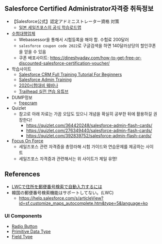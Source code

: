 ## Salesforce Certified Administrator자격증 취득정보

* 【Salesforce公式】認定アドミニストレーター資格 対策
  * [일본 세일즈포스의 공식 학습로드맵](https://trailhead.salesforce.com/ko/users/welcome4/trailmixes/prepare-for-your-salesforce-administrator-credential)
* [수험대행업체](https://www.webassessor.com/home.do?page=CANDIDATE&tabs=1&branding=SALESFORCE)
  * Webassessor을 통해서 시험등록을 해야 함. 수험료 200달러
  * `salesforce coupon code 2022`로 구글검색을 하면 140달러상당의 할인쿠폰을 얻을 수 있음
  * 쿠폰 배포사이트: https://dineshyadav.com/how-to-get-free-or-discounted-salesforce-certification-voucher/
* 학습사이트
  * [Salesforce CRM Full Training Tutorial For Beginners](https://www.youtube.com/watch?v=jHzIGGU-Ph0)
  * [Salesforce Admin Training](https://www.youtube.com/watch?v=bxtqhfyoTjY&list=PLaGX-30v1lh1BaUKgXa05gqrOP0vUg_6i)
  * [2020시험대비 웨비나](https://www.youtube.com/watch?v=N4Z1mNChfO0)
  * [Trailhead 실전 연습 유튜브](https://www.youtube.com/watch?v=ZuEsidNxn1E&list=PLy4r7dYHL5VddlDbPwYVHhYrY8wPrXF32)
* DUMP정보
  * [freecram](https://www.freecram.net/exam/ADM-201-salesforce-certified-administrator-e7036.html)
* Quizlet
  * 참고로 아래 자료는 가끔 오답도 있으니 개념을 확실히 공부한 뒤에 활용하길 권장한다!
    * https://quizlet.com/364420248/salesforce-admin-flash-cards/
    * https://quizlet.com/276349440/salesforce-admin-flash-cards/
    * https://quizlet.com/392839752/salesforce-admin-flash-cards/
* [Focus On Force](https://focusonforce.com)
  * 세일즈포스 관련 자격증을 총망라해 시험 가이드와 연습문제를 제공하는 사이트
  * 세일즈포스 자격증과 관련해서는 위 사이트가 제일 유명!

## References

- [LWCで住所を郵便番号検索で自動入力するには](https://qiita.com/tatsuro-suzuki/items/31792a712634533e80e9)
- 韓国の郵便番号検索機能はサポートしてない。(LWC)
    - https://help.salesforce.com/s/articleView?id=sf.customize_maps_autocomplete.htm&type=5&language=ko

### UI Components

- [Radio Button](https://developer.salesforce.com/docs/atlas.en-us.198.0.lightning.meta/lightning/ui_radio.htm)
- [Primitive Data Type](https://developer.salesforce.com/docs/atlas.en-us.object_reference.meta/object_reference/primitive_data_types.htm)
- [Field Type](https://developer.salesforce.com/docs/atlas.en-us.object_reference.meta/object_reference/field_types.htm?q=data%20type)
